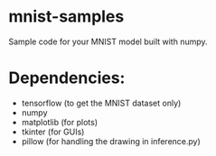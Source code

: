 # mnist-samples
Sample code for your MNIST model built with numpy.

# Dependencies:
- tensorflow (to get the MNIST dataset only)
- numpy
- matplotlib (for plots)
- tkinter (for GUIs)
- pillow (for handling the drawing in inference.py)